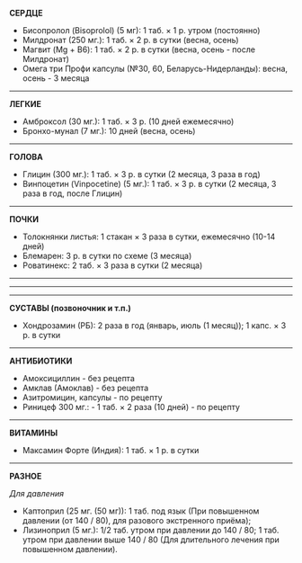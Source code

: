 **СЕРДЦЕ**
- Бисопролол (Bisoprolol) (5 мг):  1 таб. × 1 р. утром (постоянно)
- Милдронат (250 мг.):  1 таб. × 2 р. в сутки (весна, осень)
- Магвит (Mg + B6): 1 таб. × 2 р. в сутки (весна, осень - после Милдронат)
- Омега три Профи капсулы (№30, 60, Беларусь-Нидерланды): весна, осень - 3 месяца

___

**ЛЕГКИЕ**
- Амброксол (30 мг.): 1 таб. × 3 р. (10 дней ежемесячно)
- Бронхо-мунал (7 мг.): 10 дней (весна, осень)

___

**ГОЛОВА**
- Глицин (300 мг.): 1 таб. × 3 р. в сутки (2 месяца, 3 раза в год)
- Винпоцетин (Vinpocetine) (5 мг.): 1 таб. × 3 р. в сутки (2 месяца, 3 раза в год, после Глицин)

___

**ПОЧКИ**
- Толокнянки листья: 1 стакан × 3 раза в сутки, ежемесячно (10-14 дней)
- Блемарен: 3 р. в сутки по схеме (3 месяца)
- Роватинекс: 2 таб. × 3 раза в сутки (2 месяца)

___
___
___

**СУСТАВЫ (позвоночник и т.п.)**
- Хондрозамин (РБ): 2 раза в год (январь, июль (1 месяц)); 1 капс. × 3 р. в сутки

___

**АНТИБИОТИКИ**
- Амоксициллин - без рецепта
- Амклав (Амоклав) - без рецепта
- Азитромицин, капсулы - по рецепту
- Риницеф 300 мг.:  -  1 таб. × 2 раза (10 дней) - по рецепту

___

**ВИТАМИНЫ**
- Максамин Форте (Индия): 1 таб. × 1 р. в сутки

___

**РАЗНОЕ**

*Для давления*
- Каптоприл (25 мг. (50 мг)): 1 таб. под язык (При повышенном давлении (от 140 / 80), для разового экстренного приёма);
- Лизиноприл (5 мг.): 1/2 таб. утром при давлении до 140 / 80; 1 таб. утром при давлении выше 140 / 80 (Для длительного лечения при повышенном давлении).